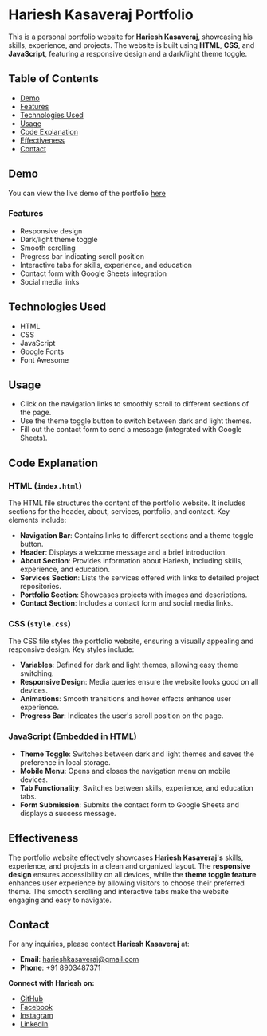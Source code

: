 # Hariesh Kasaveraj Portfolio

This is a personal portfolio website for **Hariesh Kasaveraj**, showcasing his skills, experience, and projects. The website is built using **HTML**, **CSS**, and **JavaScript**, featuring a responsive design and a dark/light theme toggle.

## Table of Contents
- [Demo](#demo)
- [Features](#features)
- [Technologies Used](#technologies-used)
- [Usage](#usage)
- [Code Explanation](#code-explanation)
- [Effectiveness](#effectiveness)
- [Contact](#contact)

## Demo
You can view the live demo of the portfolio [here](https://dashing-boba-7a4df2.netlify.app/)

### Features
- Responsive design
- Dark/light theme toggle
- Smooth scrolling
- Progress bar indicating scroll position
- Interactive tabs for skills, experience, and education
- Contact form with Google Sheets integration
- Social media links

## Technologies Used
- HTML
- CSS
- JavaScript
- Google Fonts
- Font Awesome

## Usage

- Click on the navigation links to smoothly scroll to different sections of the page.
- Use the theme toggle button to switch between dark and light themes.
- Fill out the contact form to send a message (integrated with Google Sheets).

## Code Explanation

### HTML (`index.html`)
The HTML file structures the content of the portfolio website. It includes sections for the header, about, services, portfolio, and contact. Key elements include:

- **Navigation Bar**: Contains links to different sections and a theme toggle button.
- **Header**: Displays a welcome message and a brief introduction.
- **About Section**: Provides information about Hariesh, including skills, experience, and education.
- **Services Section**: Lists the services offered with links to detailed project repositories.
- **Portfolio Section**: Showcases projects with images and descriptions.
- **Contact Section**: Includes a contact form and social media links.

### CSS (`style.css`)
The CSS file styles the portfolio website, ensuring a visually appealing and responsive design. Key styles include:

- **Variables**: Defined for dark and light themes, allowing easy theme switching.
- **Responsive Design**: Media queries ensure the website looks good on all devices.
- **Animations**: Smooth transitions and hover effects enhance user experience.
- **Progress Bar**: Indicates the user's scroll position on the page.

### JavaScript (Embedded in HTML)
- **Theme Toggle**: Switches between dark and light themes and saves the preference in local storage.
- **Mobile Menu**: Opens and closes the navigation menu on mobile devices.
- **Tab Functionality**: Switches between skills, experience, and education tabs.
- **Form Submission**: Submits the contact form to Google Sheets and displays a success message.

## Effectiveness

The portfolio website effectively showcases **Hariesh Kasaveraj's** skills, experience, and projects in a clean and organized layout. The **responsive design** ensures accessibility on all devices, while the **theme toggle feature** enhances user experience by allowing visitors to choose their preferred theme. The smooth scrolling and interactive tabs make the website engaging and easy to navigate.

## Contact

For any inquiries, please contact **Hariesh Kasaveraj** at:

- **Email**: harieshkasaveraj@gmail.com  
- **Phone**: +91 8903487371

**Connect with Hariesh on:**
- [GitHub](https://github.com/)
- [Facebook](https://facebook.com/)
- [Instagram](https://instagram.com/)
- [LinkedIn](https://linkedin.com/)
